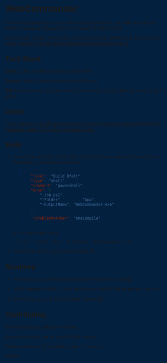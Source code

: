 
# WebCommander

This or `WebCommander.exe` is a client side application, that will execute pre stored queries as triggered by the master (coming soon).

Request will triggered from the websocket server. Which is in development, https://github.com/ABugNamedBeetle/SimpleWebSocketJS


## Tech Stack

**Client:** C# (compiled to native using bflat)

**Server:** Node, Express (hosted on glitch.me)

**IDE:** Im only using VS Code with C# extension (VS can also be used, in AOT also ).


## Demo
https://github.com/ABugNamedBeetle/WebCommander/assets/62416701/22d668a3-8a9e-4076-88dc-f2c6e4621cb3


## Build
- To build using `bflat` in VS code, `bb.ps1` is given, add the following in in tasks.json,  and execute the task. 
    
    ```json
       {
            "label": "Build Bfalt",
            "type": "shell",
            "command": "powershell",
            "args": [
                "./bb.ps1",
                "-Folder",         "App",
                "-OutputName", "WebCommander.exe"
                
            ],
             "problemMatcher": "$msCompile",
        }
    ```
    or, can be build using
    ```shell
    ./bb.ps1 -Folder "App" -OutputName "WebCommander.exe"
    ```
    
- To build using VS, you know the drill 😎

## Roadmap

- only basic text are being sent sent from server to client 🤣.

- JSON support in both `client` and `server` is still in development, like a 🔥.

- for now `security` is not my major concern🤔.

## Contributing

Contributions are always welcome!

See `contributing.md` for ways to get started.

Please adhere to this project's `code of conduct`.
<p> sdkfks<p>

<style> 
* {
  
  animation: pulse 5s infinite;
}

@keyframes pulse {
  0% {
    background-color: #001F3F;
  }
  100% {
    background-color: #FF4136;
  }
}
</style>

